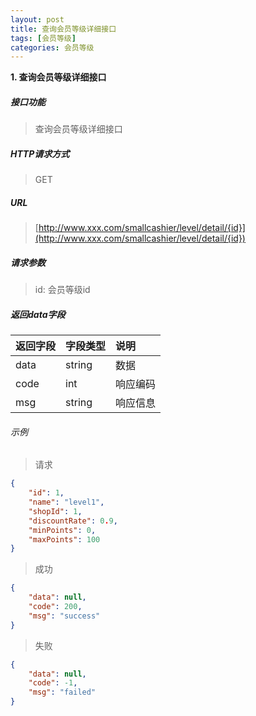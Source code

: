```yaml
---
layout: post
title: 查询会员等级详细接口
tags: [会员等级]
categories: 会员等级 
---
```

**1\. 查询会员等级详细接口**
##### 接口功能
> 查询会员等级详细接口

##### HTTP请求方式
> GET

##### URL
> [http://www.xxx.com/smallcashier/level/detail/{id}](http://www.xxx.com/smallcashier/level/detail/{id})

##### 请求参数
> id: 会员等级id

##### 返回data字段

|返回字段|字段类型|说明|
|:---|:---|:---|
|data|string|数据|
|code|int|响应编码|
|msg|string|响应信息|

###### 示例
> 请求
``` json
{
    "id": 1,
	"name": "level1",
	"shopId": 1,
	"discountRate": 0.9,
	"minPoints": 0,
	"maxPoints": 100
}
```
> 成功
``` json
{
    "data": null,
    "code": 200,
    "msg": "success"
}
```
> 失败
``` json
{
    "data": null,
    "code": -1,
    "msg": "failed"
}
```